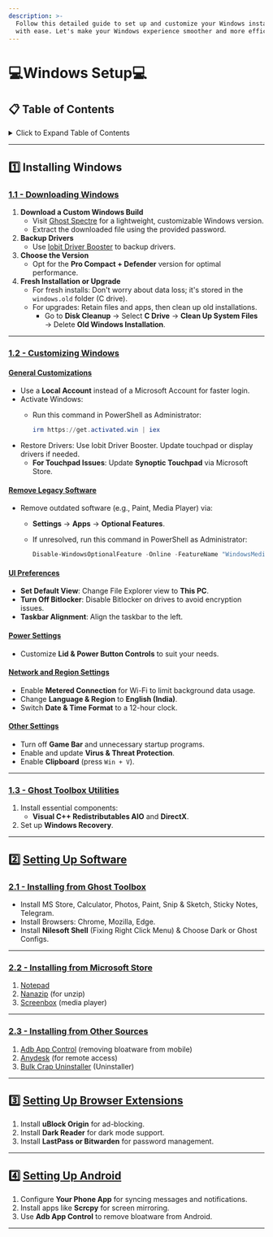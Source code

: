 ```yaml
---
description: >-
  Follow this detailed guide to set up and customize your Windows installation
  with ease. Let's make your Windows experience smoother and more efficient! 🚀
---
```


# 💻Windows Setup💻

## 📋 Table of Contents

<details>

<summary>Click to Expand Table of Contents</summary>

1. [Installing Windows](#installing-windows)
   * [Downloading Windows](#downloading-windows)
   * [Customizing Windows](#customizing-windows)
     * [General Customizations](#general-customizations)
     * [Remove Legacy Software](#remove-legacy-software)
     * [UI Preferences](#ui-preferences)
     * [Power Settings](#power-settings)
     * [Network and Region Settings](#network-and-region-settings)
     * [Other Settings](#other-settings)
     * [Ghost Toolbox Utilities](#ghost-toolbox-utilities)
2. [Setting Up Software](#setting-up-software)
   * [Installing from Ghost Toolbox](#installing-from-ghost-toolbox)
   * [Installing from Microsoft Store](#installing-from-microsoft-store)
   * [Installing from Other Sources](#installing-from-other-sources)
3. [Setting Up Browser Extensions](#setting-up-browser-extensions)
4. [Setting Up Android](#setting-up-android)

</details>

***

## 1️⃣ Installing Windows

### [1.1 - Downloading Windows](#downloading-windows)

1. **Download a Custom Windows Build**
   * Visit [Ghost Spectre](https://ghostclouds.xyz/wp/w11-24h2-pro/) for a lightweight, customizable Windows version.
   * Extract the downloaded file using the provided password.
2. **Backup Drivers**
   * Use [Iobit Driver Booster](https://www.teamos.xyz/search/1847348/?q=iobit+driver+booster\&o=date) to backup drivers.
3. **Choose the Version**
   * Opt for the **Pro Compact + Defender** version for optimal performance.
4. **Fresh Installation or Upgrade**
   * For fresh installs: Don't worry about data loss; it's stored in the `windows.old` folder (C drive).
   * For upgrades: Retain files and apps, then clean up old installations.
     * Go to **Disk Cleanup** → Select **C Drive** → **Clean Up System Files** → Delete **Old Windows Installation**.

***

### [1.2 - Customizing Windows](#customizing-windows)

#### [General Customizations](#general-customizations)

* Use a **Local Account** instead of a Microsoft Account for faster login.
* Activate Windows:
  *   Run this command in PowerShell as Administrator:

      ```powershell
      irm https://get.activated.win | iex
      ```
* Restore Drivers: Use Iobit Driver Booster. Update touchpad or display drivers if needed.
  * **For Touchpad Issues**: Update **Synoptic Touchpad** via Microsoft Store.

#### [Remove Legacy Software](#remove-legacy-software)

* Remove outdated software (e.g., Paint, Media Player) via:
  * **Settings** → **Apps** → **Optional Features**.
  *   If unresolved, run this command in PowerShell as Administrator:

      ```powershell
      Disable-WindowsOptionalFeature -Online -FeatureName "WindowsMediaPlayer" -NoRestart
      ```

#### [UI Preferences](#ui-preferences)

* **Set Default View**: Change File Explorer view to **This PC**.
* **Turn Off Bitlocker**: Disable Bitlocker on drives to avoid encryption issues.
* **Taskbar Alignment**: Align the taskbar to the left.

#### [Power Settings](#power-settings)

* Customize **Lid & Power Button Controls** to suit your needs.

#### [Network and Region Settings](#network-and-region-settings)

* Enable **Metered Connection** for Wi-Fi to limit background data usage.
* Change **Language & Region** to **English (India)**.
* Switch **Date & Time Format** to a 12-hour clock.

#### [Other Settings](#other-settings)

* Turn off **Game Bar** and unnecessary startup programs.
* Enable and update **Virus & Threat Protection**.
* Enable **Clipboard** (press `Win + V`).

***

### [1.3 - Ghost Toolbox Utilities](#ghost-toolbox-utilities)

1. Install essential components:
   * **Visual C++ Redistributables AIO** and **DirectX**.
2. Set up **Windows Recovery**.

***

## 2️⃣ [Setting Up Software](#setting-up-software)

### [2.1 - Installing from Ghost Toolbox](#installing-from-ghost-toolbox)

* Install MS Store, Calculator, Photos, Paint, Snip & Sketch, Sticky Notes, Telegram.
* Install Browsers: Chrome, Mozilla, Edge.
* Install **Nilesoft Shell** (Fixing Right Click Menu) & Choose Dark or Ghost Configs.

***

### [2.2 - Installing from Microsoft Store](#installing-from-microsoft-store)

1. [Notepad](https://apps.microsoft.com/detail/9MSMLRH6LZF3?hl=en-us\&gl=IN\&ocid=pdpshare)
2. [Nanazip](https://apps.microsoft.com/detail/9N8G7TSCL18R?hl=en\&gl=IN\&ocid=pdpshare) (for unzip)
3. [Screenbox](https://apps.microsoft.com/detail/9NTSNMSVCB5L?hl=en-us\&gl=IN\&ocid=pdpshare) (media player)

***

### [2.3 - Installing from Other Sources](#installing-from-other-sources)

1. [Adb App Control](https://adbappcontrol.com/en/#download) (removing bloatware from mobile)
2. [Anydesk](https://apps.microsoft.com/detail/9N8G7TSCL18R?hl=en\&gl=IN\&ocid=pdpshare) (for remote access)
3. [Bulk Crap Uninstaller](https://apps.microsoft.com/detail/9NTSNMSVCB5L?hl=en-us\&gl=IN\&ocid=pdpshare) (Uninstaller)

***

## 3️⃣ [Setting Up Browser Extensions](#setting-up-browser-extensions)

1. Install **uBlock Origin** for ad-blocking.
2. Install **Dark Reader** for dark mode support.
3. Install **LastPass or Bitwarden** for password management.

***

## 4️⃣ [Setting Up Android](#setting-up-android)

1. Configure **Your Phone App** for syncing messages and notifications.
2. Install apps like **Scrcpy** for screen mirroring.
3. Use **Adb App Control** to remove bloatware from Android.

***

